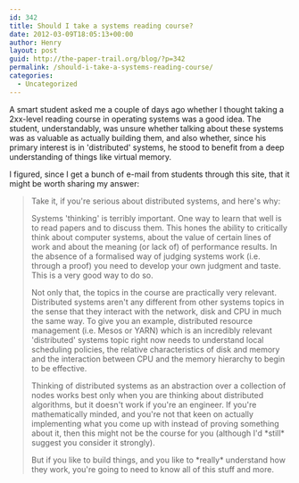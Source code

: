 ```yaml
---
id: 342
title: Should I take a systems reading course?
date: 2012-03-09T18:05:13+00:00
author: Henry
layout: post
guid: http://the-paper-trail.org/blog/?p=342
permalink: /should-i-take-a-systems-reading-course/
categories:
  - Uncategorized
---
```

A smart student asked me a couple of days ago whether I thought taking a 2xx-level reading course in operating systems was a good idea. The student, understandably, was unsure whether talking about these systems was as valuable as actually building them, and also whether, since his primary interest is in 'distributed' systems, he stood to benefit from a deep understanding of things like virtual memory. 

<!--more-->

I figured, since I get a bunch of e-mail from students through this site, that it might be worth sharing my answer:

> Take it, if you're serious about distributed systems, and here's why:
> 
> Systems 'thinking' is terribly important. One way to learn that well is to read papers and to discuss them. This hones the ability to critically think about computer systems, about the value of certain lines of work and about the meaning (or lack of) of performance results. In the absence of a formalised way of judging systems work (i.e. through a proof) you need to develop your own judgment and taste. This is a very good way to do so.
> 
> Not only that, the topics in the course are practically very relevant. Distributed systems aren't any different from other systems topics in the sense that they interact with the network, disk and CPU in much the same way. To give you an example, distributed resource management (i.e. Mesos or YARN) which is an incredibly relevant 'distributed' systems topic right now needs to understand local scheduling policies, the relative characteristics of disk and memory and the interaction between CPU and the memory hierarchy to begin to be effective.
> 
> Thinking of distributed systems as an abstraction over a collection of nodes works best only when you are thinking about distributed algorithms, but it doesn't work if you're an engineer. If you're mathematically minded, and you're not that keen on actually implementing what you come up with instead of proving something about it, then this might not be the course for you (although I'd \*still\* suggest you consider it strongly).
> 
> But if you like to build things, and you like to \*really\* understand how they work, you're going to need to know all of this stuff and more.

